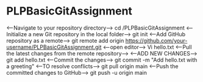 # PLPBasicGitAssignment
<--Navigate to your repository directory-->
cd /PLPBasicGitAssignment
<--Initialize a new Git repository in the local folder-->
git init
<--Add GitHub repository as a remote-->
git remote add origin https://github.com/your-username/PLPBasicGitAssignment.git
<--open editor-->
Vi hello.txt
<--Pull the latest changes from the remote repository-->
<--ADD NEW CHANGES-->
git add hello.txt
<--Commit the changes-->
git commit -m "Add hello.txt with a greeting"
<--TO resolve conflicts-->
git pull origin main
<--Push the committed changes to GitHub-->
git push -u origin main
 
